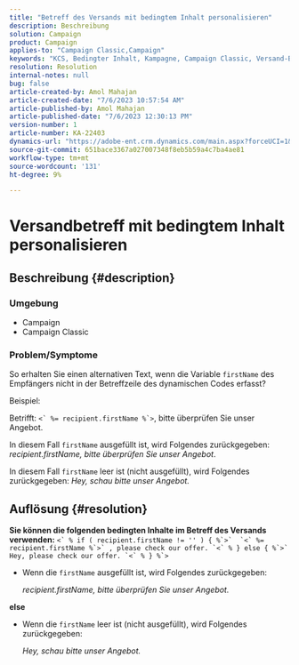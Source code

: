 ```yaml
---
title: "Betreff des Versands mit bedingtem Inhalt personalisieren"
description: Beschreibung
solution: Campaign
product: Campaign
applies-to: "Campaign Classic,Campaign"
keywords: "KCS, Bedingter Inhalt, Kampagne, Campaign Classic, Versand-Betreff"
resolution: Resolution
internal-notes: null
bug: false
article-created-by: Amol Mahajan
article-created-date: "7/6/2023 10:57:54 AM"
article-published-by: Amol Mahajan
article-published-date: "7/6/2023 12:30:13 PM"
version-number: 1
article-number: KA-22403
dynamics-url: "https://adobe-ent.crm.dynamics.com/main.aspx?forceUCI=1&pagetype=entityrecord&etn=knowledgearticle&id=9afd06f3-eb1b-ee11-8f6e-6045bd006b4b"
source-git-commit: 651bace3367a027007348f8eb5b59a4c7ba4ae81
workflow-type: tm+mt
source-wordcount: '131'
ht-degree: 9%

---
```


# Versandbetreff mit bedingtem Inhalt personalisieren

## Beschreibung {#description}


### <b>Umgebung</b>

- Campaign
- Campaign Classic




### <b>Problem/Symptome</b>

So erhalten Sie einen alternativen Text, wenn die Variable `firstName` des Empfängers nicht in der Betreffzeile des dynamischen Codes erfasst?

Beispiel:

Betrifft: ``<` %= recipient.firstName %`>``, bitte überprüfen Sie unser Angebot.

In diesem Fall `firstName` ausgefüllt ist, wird Folgendes zurückgegeben: *recipient.firstName, bitte überprüfen Sie unser Angebot*.

In diesem Fall `firstName` leer ist (nicht ausgefüllt), wird Folgendes zurückgegeben: *Hey, schau bitte unser Angebot.*




## Auflösung {#resolution}

<b>Sie können die folgenden bedingten Inhalte im Betreff des Versands verwenden:</b>
``<` % if ( recipient.firstName != '' ) { %`>`  `<` %= recipient.firstName %`>` , please check our offer. `<` % } else { %`>`  Hey, please check our offer. `<` % } %`>``

- Wenn die `firstName` ausgefüllt ist, wird Folgendes zurückgegeben:

  *recipient.firstName, bitte überprüfen Sie unser Angebot.*


<b>else</b>

- Wenn die `firstName` leer ist (nicht ausgefüllt), wird Folgendes zurückgegeben:

  *Hey, schau bitte unser Angebot.*

